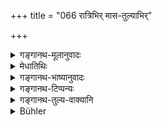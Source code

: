 +++
title = "066 रात्रिभिर् मास-तुल्याभिर्"

+++

<details><summary>गङ्गानथ-मूलानुवादः</summary>

In the case of miscarriage, the woman becomes pure in so mamy days as there have been months; and the woman in her courses becomes fit by bathing after the ceasing of the menstrual flow.—(65)
</details>

<details><summary>मेधातिथिः</summary>

**गर्भस्रावे** गर्भमाससमा रात्रीः स्त्रिया एव शुद्धिर् युक्ता, इह वाक्ये तस्याः श्रुतत्वात् । सपिण्डानां तु स्मृत्यन्तरसमाचाराव् अन्वेषणीयौ । वसिष्ठेन तु सपिण्डानां त्र्यहः समाम्नातः- "ऊनदिवर्षे प्रेते गर्भपतने सपिण्डानां त्रिरात्रम् अशौचम्" (वध् ४.३४) । स्रावस् तु गर्भस्य मासत्रयाद् ऊर्ध्वं प्राग् दशमान् मासात् । <u>केचित्</u> तु प्राङ् नवमाद् इत्य् आहुः । अप्राप्तकालस्य पातः स्राव उच्यते । न पुनर् द्रवरूपस्यैव । तथा गौतमेन गर्भस्रंसने "गर्भमाससमा रात्रीः" इति पठितम् (ग्ध् १४.१७) । सप्तमास्याश् च जीवन्ति । अतः सप्तमे मासे पूर्णम् आशौचम् । एतत् तु जीवतो जातस्य युक्तम् अन्यथा तु गर्भमाससमा इत्य् एव । 

- इह रजस्वलाया रजस्य् उपरते स्नानेन शुद्धिर् आम्नाता । स्मृत्यन्तरे त्र्यहाद् ऊर्ध्वम् । तत्रैवं व्यवस्था । प्राक् त्र्यहाद् रजोनिवृत्ताव् अपि नास्ति शुद्धिर् ऊर्ध्वम् अनुपरते ऽपि भवति । किं तु **विशुद्ध्यतीति** । प्रकृते पुनः **साध्वीति** वचनाद् अनिवृत्ते रजसि वैदिककर्माधिकारानुप्रवेशो नास्ति, न पुनः स्पर्शादिनिषेधः । उत्क्तम् "आद्याश् चतस्रो निन्दिताः" (म्ध् ३.४७) इति । **रजस्वला स्त्री रजस्य् उपरते स्नानेन साध्वी** भवति शुद्धा कर्मयोग्येत्य् एवं पदयोजना । स्त्रीग्रहणं वर्णमात्रस्त्र्यर्थम् । पूर्वे तु श्लोका ब्राह्मणविषया व्याख्यातास् तदाशङ्कानिवृत्त्यर्थं स्त्रीग्रहणम् । उत्तरत्रापि यत्र विशेषप्रमाणं नास्ति तत्रापि वर्णमात्रविषयतयैव, यथा "नृणाम् अकृतमुण्डानाम्" (म्ध् ५.६६) इति ॥ ५.६५ ॥
</details>

<details><summary>गङ्गानथ-भाष्यानुवादः</summary>

In the case of miscarriage, the purification, that comes after as many days as the months of pregnancy, can pertain only to the woman: us it is the *woman* that is directly spoken of in the verse. The rule for the purification, in this case, of her Sapiṇḍa-relation has to be sought from other *Smṛtis* and from usage. Vaśiṣṭha (4. 34) however has laid down the period of *three days* for all Sapiṇḍas—‘In the case of the death of a child less than two years old, and also in the case of miscarriage, the impurity lasts for three days.’

It is regarded as a case of ‘miscarriage,’ when it happens after three months and before the tenth month; others hold that it is to be so regarded when it happens before the ninth month. What is called ‘*srāva*’ (*lit*. *flowing out*) here is *discharge* *before the right*
*time*, and not necessarily the *flowing* *out* of a liquid substance.

In connection with miscarriage, Gautama also has declared that ‘the period lasts for as many days as there have been months’ (14-15).

As a matter of fact, children born in the seventh month live; hence if miscarriage takes place in the seventh month, the period of impurity is full (ten days). But this is so only if the child is born alive; otherwise it is to be as many days as there have been months.

For the woman in her courses it has been ordained that she is purified by bathing after the flow has ceased; while another Smṛti text says that she becomes pure in *three days*. On this point the final conclusion is as follows: ‘Before three days, even though the flow may cease, she is not pure; while after three days she becomes pure even though the flow may not have ceased.’ In the text however, though the term used first is ‘becomes pure’, we find word ‘*fit*’ (*sādhvī*) used in connection with the menstruating woman; and this means that so long as the flow has not ceased, she is not *fit* for participating in the Vedic rites; and it does not mean that she is *untouchable*; as it has been declared that ‘the first four days have been condemned.’ The construction thus is—‘The woman in her courses, on the ceasing of the flow, by bathing, becomes fit’—*i.e*., fit for participating in religious rites.

The term ‘woman’ has been used with a view to include women of all castes; the foregoing verses having been explained as applying to the Brāhmaṇa. The text has used the term ‘woman’ in this verse with a view to guard against the idea that what is here laid down also applies to the Brāhmaṇa only. In the following verses also, where there is nothing to indicate the restriction of a rule to any particular caste, it is to be understood as applying to all castes; as for instance, the next verse which speaks of ‘persons whose tonsure has not been performed.’—(65).
</details>

<details><summary>गङ्गानथ-टिप्पन्यः</summary>

(Verse 66 of other commentators.)

“Nārāyaṇa and Rāghavānanda think that this rule refers to miscarriages which happen during the first six months of pregnancy; and that from the seventh month, whether the child lives or not, the full period of impurity must he kept. Nārāyaṇa moreover asserts that in the first and second months the impurity shall last three days”.—Buhler.—‘*Sādhvī*’.—‘Becomes pure’ (Medhātithi and Kullūka);—‘chaste’ (Nārāyaṇa).

This verse is quoted in *Mitākṣarā* (on 3.20), which explains the second half to mean as follows:—‘The woman in her courses becomes pure—*i.e*., fit for religious functions—on bathing *after the cessation of the menstrual flow*; but as regards touchability, she becomes fit for it by bathing on the fourth day, even though the flow may not have ceased entirely.

The verse is quoted also in *Nirṇayasindhu* (p. 369);—in *Śuddhikaumudī* (p. 3);—in *Hāralatā* (p. 68), which says that, the plural number in ‘*rātribhiḥ*’ indicates that miscarriage is a source of purity only when it occurs in the third and subsequent months of the pregnancy, and that the mention of the ‘woman’ in the second line makes it clear that the impurity due to miscarriage also attaches to the wife only, and not to the husband;—and in *Nṛsiṃhaprasāda* (Saṃskāra, p. 25a).
</details>

<details><summary>गङ्गानथ-तुल्य-वाक्यानि</summary>

*Gautama* (14.17-18).—‘For miscarriage the impurity lasts for a number
of days, equal to the number of months from conception;—or for three days.’

*Baudhāyana*, (1.11.31).—‘On miscarriage, the female remains impure for
as many days as months that may have elapsed since conception.’

*Viṣṇu* (22.72).—‘The woman in her courses becomes pure by bathing, on
the fourth day.’

*Yājñavalkya* (3.20).—‘On miscarriage, purification is brought about by
the lapse of as many nights as the months (that may have elapsed since conception).’

*Ādipurāṇa* (Aparārka, p. 901).—‘If there is miscarriage within six
months of conception, then purification is brought about by the lapse of days equal in number to that of the months; after six months the purification follows the ordinary rule of the caste. For the *Sapiṇḍas*, the purification is immediate.’

*Vaśiṣṭha* (Aparārka, p. 901).—‘On the death of a child less than two
years old and on miscarriage, the *Sapiṇḍas* are impure for three days.’

*Marīci* (Aparārka, p. 901).—‘On miscarriage, for the Brāhmaṇa, the
impurity lasts three days; for the Kṣatriya, four days; for the Vaiśya, five days, and for the Śūdra eight days. On miscarriage, the mother herself remains impure in accordance with the number of months, while the father and others remain impure for three days.’

*Vṛddha-Vaśiṣṭha* (Aparārka, p. 901).—‘On miscarriage, the woman herself
is impure for as many days as the number of months; the man is purified by simple bathing; but after three days if the pregnancy had advanced.’

*Smṛtyantara* (Aparārka, p. 901).—‘Till the fourth month the miscarriage
is called “*Srāva*,” *Flowing out*; during the fifth and sixth months, it is called “*Pāta*” *Falling out*; after that it is “*Prasūti*,”
*child-birth*; and the impurity due to this last lasts for four days.’
</details>

<details><summary>Bühler</summary>

066	(A woman) is purified on a miscarriage in as many (days and) nights as months (elapsed after conception), and a menstruating female becomes pure by bathing after the menstrual secretion has ceased (to flow).
</details>
